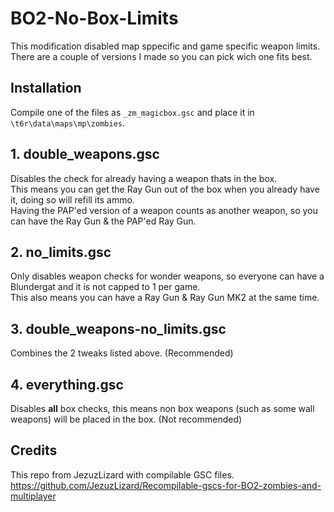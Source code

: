 # BO2-No-Box-Limits

This modification disabled map sppecific and game specific weapon limits. \
There are a couple of versions I made so you can pick wich one fits best.

## Installation
Compile one of the files as ```_zm_magicbox.gsc``` and place it in ```\t6r\data\maps\mp\zombies```.


## 1. double_weapons.gsc
Disables the check for already having a weapon thats in the box. \
This means you can get the Ray Gun out of the box when you already have it, doing so will refill its ammo. \
Having the PAP'ed version of a weapon counts as another weapon, so you can have the Ray Gun & the PAP'ed Ray Gun.

## 2. no_limits.gsc
Only disables weapon checks for wonder weapons, so everyone can have a Blundergat and it is not capped to 1 per game. \
This also means you can have a Ray Gun & Ray Gun MK2 at the same time.

## 3. double_weapons-no_limits.gsc
Combines the 2 tweaks listed above. (Recommended)

## 4. everything.gsc
Disables **all** box checks, this means non box weapons (such as some wall weapons) will be placed in the box. (Not recommended)

## Credits
This repo from JezuzLizard with compilable GSC files.
https://github.com/JezuzLizard/Recompilable-gscs-for-BO2-zombies-and-multiplayer